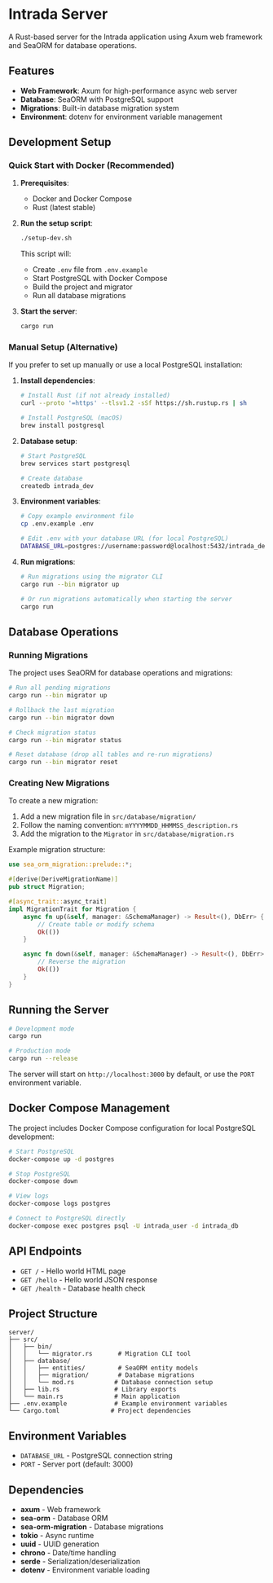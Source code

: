 # Intrada Server

A Rust-based server for the Intrada application using Axum web framework and SeaORM for database operations.

## Features

- **Web Framework**: Axum for high-performance async web server
- **Database**: SeaORM with PostgreSQL support
- **Migrations**: Built-in database migration system
- **Environment**: dotenv for environment variable management

## Development Setup

### Quick Start with Docker (Recommended)

1. **Prerequisites**:
   - Docker and Docker Compose
   - Rust (latest stable)

2. **Run the setup script**:
   ```bash
   ./setup-dev.sh
   ```

   This script will:
   - Create `.env` file from `.env.example`
   - Start PostgreSQL with Docker Compose
   - Build the project and migrator
   - Run all database migrations

3. **Start the server**:
   ```bash
   cargo run
   ```

### Manual Setup (Alternative)

If you prefer to set up manually or use a local PostgreSQL installation:

1. **Install dependencies**:
   ```bash
   # Install Rust (if not already installed)
   curl --proto '=https' --tlsv1.2 -sSf https://sh.rustup.rs | sh
   
   # Install PostgreSQL (macOS)
   brew install postgresql
   ```

2. **Database setup**:
   ```bash
   # Start PostgreSQL
   brew services start postgresql
   
   # Create database
   createdb intrada_dev
   ```

3. **Environment variables**:
   ```bash
   # Copy example environment file
   cp .env.example .env
   
   # Edit .env with your database URL (for local PostgreSQL)
   DATABASE_URL=postgres://username:password@localhost:5432/intrada_dev
   ```

4. **Run migrations**:
   ```bash
   # Run migrations using the migrator CLI
   cargo run --bin migrator up
   
   # Or run migrations automatically when starting the server
   cargo run
   ```

## Database Operations

### Running Migrations

The project uses SeaORM for database operations and migrations:

```bash
# Run all pending migrations
cargo run --bin migrator up

# Rollback the last migration
cargo run --bin migrator down

# Check migration status
cargo run --bin migrator status

# Reset database (drop all tables and re-run migrations)
cargo run --bin migrator reset
```

### Creating New Migrations

To create a new migration:

1. Add a new migration file in `src/database/migration/`
2. Follow the naming convention: `mYYYYMMDD_HHMMSS_description.rs`
3. Add the migration to the `Migrator` in `src/database/migration.rs`

Example migration structure:
```rust
use sea_orm_migration::prelude::*;

#[derive(DeriveMigrationName)]
pub struct Migration;

#[async_trait::async_trait]
impl MigrationTrait for Migration {
    async fn up(&self, manager: &SchemaManager) -> Result<(), DbErr> {
        // Create table or modify schema
        Ok(())
    }

    async fn down(&self, manager: &SchemaManager) -> Result<(), DbErr> {
        // Reverse the migration
        Ok(())
    }
}
```

## Running the Server

```bash
# Development mode
cargo run

# Production mode
cargo run --release
```

The server will start on `http://localhost:3000` by default, or use the `PORT` environment variable.

## Docker Compose Management

The project includes Docker Compose configuration for local PostgreSQL development:

```bash
# Start PostgreSQL
docker-compose up -d postgres

# Stop PostgreSQL
docker-compose down

# View logs
docker-compose logs postgres

# Connect to PostgreSQL directly
docker-compose exec postgres psql -U intrada_user -d intrada_db
```

## API Endpoints

- `GET /` - Hello world HTML page
- `GET /hello` - Hello world JSON response
- `GET /health` - Database health check

## Project Structure

```
server/
├── src/
│   ├── bin/
│   │   └── migrator.rs       # Migration CLI tool
│   ├── database/
│   │   ├── entities/         # SeaORM entity models
│   │   ├── migration/        # Database migrations
│   │   └── mod.rs           # Database connection setup
│   ├── lib.rs               # Library exports
│   └── main.rs              # Main application
├── .env.example             # Example environment variables
└── Cargo.toml              # Project dependencies
```

## Environment Variables

- `DATABASE_URL` - PostgreSQL connection string
- `PORT` - Server port (default: 3000)

## Dependencies

- **axum** - Web framework
- **sea-orm** - Database ORM
- **sea-orm-migration** - Database migrations
- **tokio** - Async runtime
- **uuid** - UUID generation
- **chrono** - Date/time handling
- **serde** - Serialization/deserialization
- **dotenv** - Environment variable loading